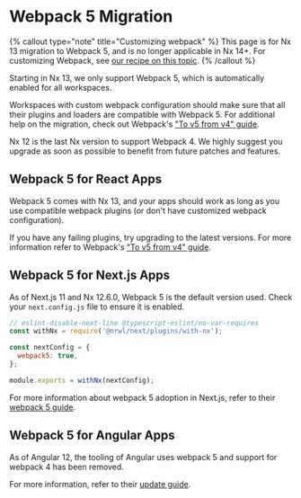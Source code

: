# Webpack 5 Migration

{% callout type="note" title="Customizing webpack" %}
This page is for Nx 13 migration to Webpack 5, and is no longer applicable in Nx 14+. For customizing Webpack, see [our recipe on this topic](/recipes/other/customize-webpack).
{% /callout %}

Starting in Nx 13, we only support Webpack 5, which is automatically enabled for all workspaces.

Workspaces with custom webpack configuration should make sure that all their plugins and loaders are compatible with Webpack 5.
For additional help on the migration, check out Webpack's ["To v5 from v4" guide](https://webpack.js.org/migrate/5/).

Nx 12 is the last Nx version to support Webpack 4. We highly suggest you upgrade as soon as possible to benefit from future patches and features.

## Webpack 5 for React Apps

Webpack 5 comes with Nx 13, and your apps should work as long as you use compatible webpack plugins (or don't have customized webpack configuration).

If you have any failing plugins, try upgrading to the latest versions. For more information refer to Webpack's ["To v5 from v4" guide](https://webpack.js.org/migrate/5/).

## Webpack 5 for Next.js Apps

As of Next.js 11 and Nx 12.6.0, Webpack 5 is the default version used. Check your `next.config.js` file to ensure it is
enabled.

```javascript
// eslint-disable-next-line @typescript-eslint/no-var-requires
const withNx = require('@nrwl/next/plugins/with-nx');

const nextConfig = {
  webpack5: true,
};

module.exports = withNx(nextConfig);
```

For more information about webpack 5 adoption in Next.js, refer to
their [webpack 5 guide](https://nextjs.org/docs/messages/webpack5).

## Webpack 5 for Angular Apps

As of Angular 12, the tooling of Angular uses webpack 5 and support for webpack 4 has been removed.

For more information, refer to their [update guide](https://angular.io/guide/updating-to-version-12).
